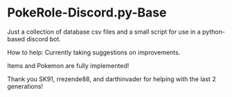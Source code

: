 # PokeRole-Discord.py-Base
Just a collection of database csv files and a small script for use in a python-based discord bot.

How to help: Currently taking suggestions on improvements.

Items and Pokemon are fully implemented!

Thank you SK91, rrezende88, and darthinvader for helping with the last 2 generations!
